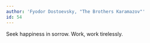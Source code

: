 ```yaml
---
author: 'Fyodor Dostoevsky, "The Brothers Karamazov"'
id: 54
---
```


Seek happiness in sorrow. Work, work tirelessly.